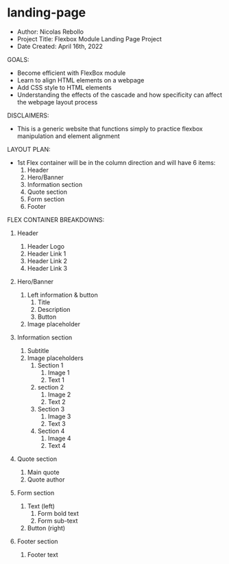 # landing-page

- Author: Nicolas Rebollo
- Project Title: Flexbox Module Landing Page Project
- Date Created: April 16th, 2022

GOALS:
- Become efficient with FlexBox module
- Learn to align HTML elements on a webpage
- Add CSS style to HTML elements
- Understanding the effects of the cascade and how specificity can affect the webpage layout process

DISCLAIMERS:
- This is a generic website that functions simply to practice flexbox manipulation and element alignment

LAYOUT PLAN:
- 1st Flex container will be in the column direction and will have 6 items:
    1. Header
    2. Hero/Banner
    3. Information section
    4. Quote section
    5. Form section
    6. Footer

FLEX CONTAINER BREAKDOWNS:
1. Header
    1. Header Logo
    2. Header Link 1
    3. Header Link 2
    4. Header Link 3

2. Hero/Banner
    1. Left information & button
        1. Title
        2. Description
        3. Button
    2. Image placeholder

3. Information section
    1. Subtitle
    2. Image placeholders
        1. Section 1
            1. Image 1
            2. Text 1
        2. section 2
            1. Image 2
            2. Text 2
        3. Section 3
            1. Image 3
            2. Text 3
        4. Section 4
            1. Image 4
            2. Text 4

4. Quote section
    1. Main quote
    2. Quote author

5. Form section
    1. Text (left)
        1. Form bold text
        2. Form sub-text
    2. Button (right)

6. Footer section
    1. Footer text